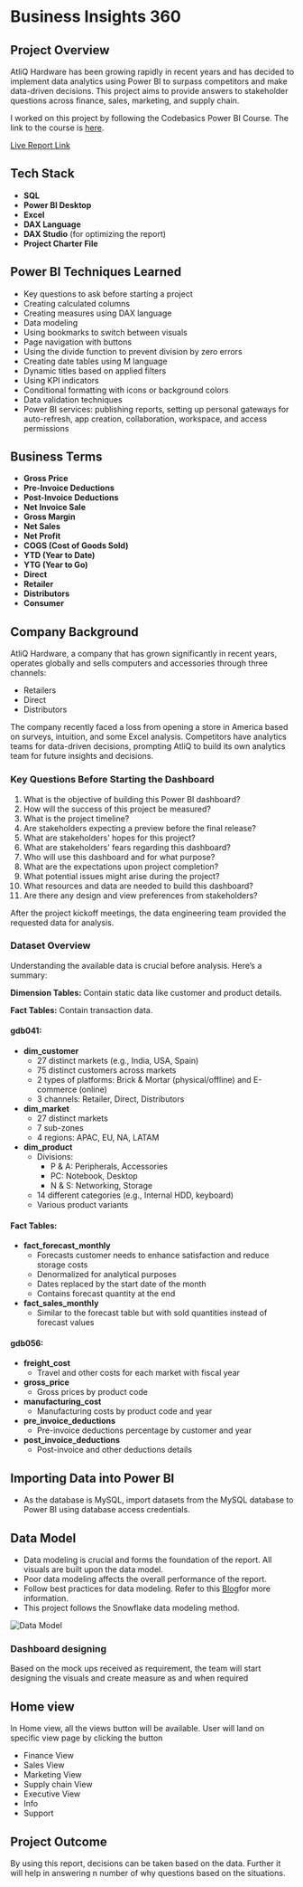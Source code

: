 # Business Insights 360

## Project Overview

AtliQ Hardware has been growing rapidly in recent years and has decided to implement data analytics using Power BI to surpass competitors and make data-driven decisions. This project aims to provide answers to stakeholder questions across finance, sales, marketing, and supply chain.

I worked on this project by following the Codebasics Power BI Course. The link to the course is [here](https://codebasics.io/courses/power-bi-data-analysis-with-end-to-end-project).

[Live Report Link](https://app.powerbi.com/view?r=eyJrIjoiZjMwNGQ4NzQtOGU1NS00YTM2LTg0ZGMtZGQ2NjBmYTU1OTNjIiwidCI6ImM2ZTU0OWIzLTVmNDUtNDAzMi1hYWU5LWQ0MjQ0ZGM1YjJjNCJ9)

## Tech Stack

- **SQL**
- **Power BI Desktop**
- **Excel**
- **DAX Language**
- **DAX Studio** (for optimizing the report)
- **Project Charter File**

## Power BI Techniques Learned

- Key questions to ask before starting a project
- Creating calculated columns
- Creating measures using DAX language
- Data modeling
- Using bookmarks to switch between visuals
- Page navigation with buttons
- Using the divide function to prevent division by zero errors
- Creating date tables using M language
- Dynamic titles based on applied filters
- Using KPI indicators
- Conditional formatting with icons or background colors
- Data validation techniques
- Power BI services: publishing reports, setting up personal gateways for auto-refresh, app creation, collaboration, workspace, and access permissions

## Business Terms

- **Gross Price**
- **Pre-Invoice Deductions**
- **Post-Invoice Deductions**
- **Net Invoice Sale**
- **Gross Margin**
- **Net Sales**
- **Net Profit**
- **COGS (Cost of Goods Sold)**
- **YTD (Year to Date)**
- **YTG (Year to Go)**
- **Direct**
- **Retailer**
- **Distributors**
- **Consumer**

## Company Background

AtliQ Hardware, a company that has grown significantly in recent years, operates globally and sells computers and accessories through three channels:

- Retailers
- Direct
- Distributors

The company recently faced a loss from opening a store in America based on surveys, intuition, and some Excel analysis. Competitors have analytics teams for data-driven decisions, prompting AtliQ to build its own analytics team for future insights and decisions.

### Key Questions Before Starting the Dashboard

1. What is the objective of building this Power BI dashboard?
2. How will the success of this project be measured?
3. What is the project timeline?
4. Are stakeholders expecting a preview before the final release?
5. What are stakeholders' hopes for this project?
6. What are stakeholders' fears regarding this dashboard?
7. Who will use this dashboard and for what purpose?
8. What are the expectations upon project completion?
9. What potential issues might arise during the project?
10. What resources and data are needed to build this dashboard?
11. Are there any design and view preferences from stakeholders?

After the project kickoff meetings, the data engineering team provided the requested data for analysis.

### Dataset Overview

Understanding the available data is crucial before analysis. Here’s a summary:

**Dimension Tables:** Contain static data like customer and product details.

**Fact Tables:** Contain transaction data.

#### gdb041:

- **dim_customer**
  - 27 distinct markets (e.g., India, USA, Spain)
  - 75 distinct customers across markets
  - 2 types of platforms: Brick & Mortar (physical/offline) and E-commerce (online)
  - 3 channels: Retailer, Direct, Distributors
- **dim_market**
  - 27 distinct markets
  - 7 sub-zones
  - 4 regions: APAC, EU, NA, LATAM
- **dim_product**
  - Divisions:
    - P & A: Peripherals, Accessories
    - PC: Notebook, Desktop
    - N & S: Networking, Storage
  - 14 different categories (e.g., Internal HDD, keyboard)
  - Various product variants

#### Fact Tables:

- **fact_forecast_monthly**
  - Forecasts customer needs to enhance satisfaction and reduce storage costs
  - Denormalized for analytical purposes
  - Dates replaced by the start date of the month
  - Contains forecast quantity at the end
- **fact_sales_monthly**
  - Similar to the forecast table but with sold quantities instead of forecast values

#### gdb056:

- **freight_cost**
  - Travel and other costs for each market with fiscal year
- **gross_price**
  - Gross prices by product code
- **manufacturing_cost**
  - Manufacturing costs by product code and year
- **pre_invoice_deductions**
  - Pre-invoice deductions percentage by customer and year
- **post_invoice_deductions**
  - Post-invoice and other deductions details

## Importing Data into Power BI

- As the database is MySQL, import datasets from the MySQL database to Power BI using database access credentials.

## Data Model

- Data modeling is crucial and forms the foundation of the report. All visuals are built upon the data model.
- Poor data modeling affects the overall performance of the report.
- Follow best practices for data modeling. Refer to this [Blog](https://addendanalytics.com/blog/data-modelling-best-practices/)for more information.
- This project follows the Snowflake data modeling method.

![Data Model](https://github.com/kirtianand19/Business-Insights-360/assets/138418920/b03f1d73-ad04-4abe-86ba-55838fe66d57)

### Dashboard designing

Based on the mock ups received as requirement, the team will start designing the visuals and create measure as and when required

## Home view

In Home view, all the views button will be available. User will land on specific view page by clicking the button 

- Finance View
- Sales View
- Marketing View
- Supply chain View
- Executive View
- Info
- Support


## Project Outcome

By using this report, decisions can be taken based on the data. Further it will help in answering n number of why questions based on the situations.

